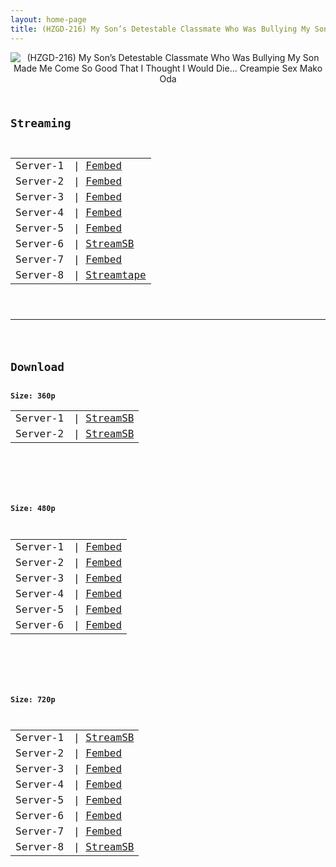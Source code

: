```yaml
---
layout: home-page
title: (HZGD-216) My Son’s Detestable Classmate Who Was Bullying My Son Made Me Come So Good That I Thought I Would Die… Creampie Sex Mako Oda
---
```

<center>
<img src="https://blogger.googleusercontent.com/img/b/R29vZ2xl/AVvXsEhPEc4N5yO5RZyQZqrSL0_YQgaoIGMN3BulLDQUoM0S8Y4oPw1yhrjx6kMnKHVb51lLcIBTq7arfJnq9i7Sl_nw7P46-tshx4IH7RX9IXlOoXyVJcZ4Sw0ZPS5XUdNxCT-5roN0M4AQnt4Gdt-aIATBDKm-nSW-3ImN5BZKqOYNVCpfxcj3CVhDjkXU/s16000/h_1100hzgd216pl.jpg" alt="(HZGD-216) My Son’s Detestable Classmate Who Was Bullying My Son Made Me Come So Good That I Thought I Would Die… Creampie Sex Mako Oda">
</center>
<pre><code>
<h2>Streaming</h2>
<table><tbody>
<tr>
<td>Server-1</td>
<td>| <a href="https://watchjavnow.xyz/f/5xwm6sdp65jlr7l" target="_blank">Fembed</a></td>
</tr>
<tr>
<td>Server-2</td>
<td>| <a href="https://fakyutube.com/f/x51qpi5ldg50y-0" target="_blank">Fembed</a></td>
</tr>
<tr>
<td>Server-3</td>
<td>| <a href="https://mycloudzz.com/f/w5g2qcn4101-zxk" target="_blank">Fembed</a></td>
</tr>
<tr>
<td>Server-4</td>
<td>| <a href="https://mycloudzz.com/f/mn-wlt50z187e33" target="_blank">Fembed</a></td>
</tr>
<tr>
<td>Server-5</td>
<td>| <a href="https://mycloudzz.com/f/7jde0cgw7jx83gp" target="_blank">Fembed</a></td>
</tr>
<tr>
<td>Server-6</td>
<td>| <a href="https://streamsb.net/e/6vp1cidptaud.html" target="_blank">StreamSB</a></td>
</tr>
<tr>
<td>Server-7</td>
<td>| <a href="https://javpoll.com/f/42885bzr3048-34" target="_blank">Fembed</a></td>
</tr>
<tr>
<td>Server-8</td>
<td>| <a href="https://strtape.cloud/v/zQwP3AGrMauemw/HZGD-216-SEXTB.NET-04022022.mp4" target="_blank">Streamtape</a><br /></td>
</tr>
</tbody></table>

<hr />

<h2>Download</h2>
<b>Size: 360p</b>
<table><tbody>
<tr>
<td>Server-1</td>
<td>| <a target="_blank" href="https://javside.com/d/tqkg7tsn8b54.html">StreamSB</a></td>
</tr>
<tr>
<td>Server-2</td>
<td>| <a href="https://streamsb.net/d/rby1f2kubqw1.html" target="_blank">StreamSB</a><br /></td>
</tr>
</tbody></table>

<br />

<b>Size: 480p</b>
<table><tbody>
<tr>
<td>Server-1</td>
<td>| <a href="https://watchjavnow.xyz/f/5xwm6sdp65jlr7l" target="_blank">Fembed</a></td>
</tgg>
<tr>
<td>Server-2</td>
<td>| <a href="https://fakyutube.com/f/x51qpi5ldg50y-0" target="_blank">Fembed</a></td>
</tr>
<tr>
<td>Server-3</td>
<td>| <a href="https://mycloudzz.com/f/w5g2qcn4101-zxk" target="_blank">Fembed</a></td>
</tr>
<tr>
<td>Server-4</td>
<td>| <a href="https://mycloudzz.com/f/mn-wlt50z187e33" target="_blank">Fembed</a></td>
</tr>
<tr>
<td>Server-5</td>
<td>| <a href="https://mycloudzz.com/f/7jde0cgw7jx83gp" target="_blank">Fembed</a></td>
</tr>
<tr>
<td>Server-6</td>
<td>| <a href="https://javpoll.com/f/42885bzr3048-34" target="_blank">Fembed</a></td>
</tr>
</tbody></table>

<br />

<b>Size: 720p</b>
<table><tbody>
<tr>
<td>Server-1</td>
<td>| <a href="https://javside.com/d/tqkg7tsn8b54.html" target="_blank">StreamSB</a></td>
</tr>
<tr>
<td>Server-2</td>
<td>| <a href="https://watchjavnow.xyz/f/5xwm6sdp65jlr7l" target="_blank">Fembed</a></td>
</tr>
<tr>
<td>Server-3</td>
<td>| <a href="https://fakyutube.com/f/x51qpi5ldg50y-0" target="_blank">Fembed</a><br /></td>
</tr>
<tr>
<td>Server-4</td>
<td>| <a href="https://mycloudzz.com/f/w5g2qcn4101-zxk" target="_blank">Fembed</a><br /></td>
</tr>
<tr>
<td>Server-5</td>
<td>| <a href="https://mycloudzz.com/f/mn-wlt50z187e33" target="_blank">Fembed</a></td>
</tr>
<tr>
<td>Server-6</td>
<td>| <a href="https://mycloudzz.com/f/7jde0cgw7jx83gp" target="_blank">Fembed</a></td>
</tr>
<tr>
<td>Server-7</td>
<td>| <a href="https://javpoll.com/f/42885bzr3048-34" target="_blank">Fembed</a></td>
</tr>
<tr>
<td>Server-8</td>
<td>| <a href="https://streamsb.net/d/rby1f2kubqw1.html" target="_blank">StreamSB</a><br /></td>
</tr>
</tbody></table>
</code></pre>

